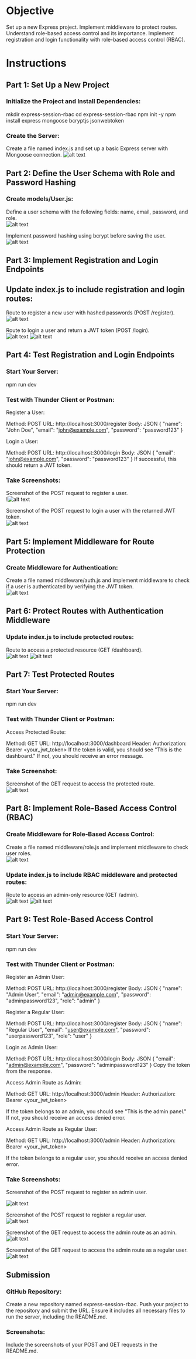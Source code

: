 # Objective
Set up a new Express project.
Implement middleware to protect routes.
Understand role-based access control and its importance.
Implement registration and login functionality with role-based access control (RBAC).

# Instructions
## Part 1: Set Up a New Project
### Initialize the Project and Install Dependencies:

mkdir express-session-rbac
cd express-session-rbac
npm init -y
npm install express mongoose bcryptjs jsonwebtoken

### Create the Server:

Create a file named index.js and set up a basic Express server with Mongoose connection.
![alt text](./documentation/image.png)

## Part 2: Define the User Schema with Role and Password Hashing
### Create models/User.js:

Define a user schema with the following fields: name, email, password, and role.  
  ![alt text](./documentation/image-2.png)

Implement password hashing using bcrypt before saving the user.  
  ![alt text](./documentation/image-3.png)

## Part 3: Implement Registration and Login Endpoints
## Update index.js to include registration and login routes:

Route to register a new user with hashed passwords (POST /register).  
  ![alt text](./documentation/image-4.png)

Route to login a user and return a JWT token (POST /login).  
  ![alt text](./documentation/image-5.png)
  ![alt text](./documentation/image-13.png)

## Part 4: Test Registration and Login Endpoints
### Start Your Server:

npm run dev

### Test with Thunder Client or Postman:

Register a User:

Method: POST
URL: http://localhost:3000/register
Body: JSON
{
  "name": "John Doe",
  "email": "john@example.com",
  "password": "password123"
}

Login a User:

Method: POST
URL: http://localhost:3000/login
Body: JSON
{
  "email": "john@example.com",
  "password": "password123"
}
If successful, this should return a JWT token.

### Take Screenshots:

Screenshot of the POST request to register a user.  
  !![alt text](./documentation/image-6.png)

Screenshot of the POST request to login a user with the returned JWT token.  
  ![alt text](./documentation/image-7.png)

## Part 5: Implement Middleware for Route Protection
### Create Middleware for Authentication:

Create a file named middleware/auth.js and implement middleware to check if a user is authenticated by verifying the JWT token.  
  ![alt text](./documentation/image-8.png)

## Part 6: Protect Routes with Authentication Middleware
### Update index.js to include protected routes:

Route to access a protected resource (GET /dashboard).  
  ![alt text](./documentation/image-9.png)
  ![alt text](./documentation/image-13.png)

## Part 7: Test Protected Routes
### Start Your Server:

npm run dev

### Test with Thunder Client or Postman:

Access Protected Route:

Method: GET
URL: http://localhost:3000/dashboard
Header:
Authorization: Bearer <your_jwt_token>
If the token is valid, you should see "This is the dashboard." If not, you should receive an error message.

### Take Screenshot:

Screenshot of the GET request to access the protected route.  
  ![alt text](./documentation/image-10.png)

## Part 8: Implement Role-Based Access Control (RBAC)
### Create Middleware for Role-Based Access Control:

Create a file named middleware/role.js and implement middleware to check user roles.  
  ![alt text](./documentation/image-11.png)  

### Update index.js to include RBAC middleware and protected routes:

Route to access an admin-only resource (GET /admin).  
  ![alt text](./documentation/image-12.png)
  ![alt text](./documentation/image-13.png)

## Part 9: Test Role-Based Access Control
### Start Your Server:

npm run dev

### Test with Thunder Client or Postman:

Register an Admin User:

Method: POST
URL: http://localhost:3000/register
Body: JSON
{
  "name": "Admin User",
  "email": "admin@example.com",
  "password": "adminpassword123",
  "role": "admin"
}

Register a Regular User:

Method: POST
URL: http://localhost:3000/register
Body: JSON
{
  "name": "Regular User",
  "email": "user@example.com",
  "password": "userpassword123",
  "role": "user"
}

Login as Admin User:

Method: POST
URL: http://localhost:3000/login
Body: JSON
{
  "email": "admin@example.com",
  "password": "adminpassword123"
}
Copy the token from the response.

Access Admin Route as Admin:

Method: GET
URL: http://localhost:3000/admin
Header:
Authorization: Bearer <your_jwt_token>

If the token belongs to an admin, you should see "This is the admin panel." If not, you should receive an access denied error.

Access Admin Route as Regular User:

Method: GET
URL: http://localhost:3000/admin
Header:
Authorization: Bearer <your_jwt_token>

If the token belongs to a regular user, you should receive an access denied error.

### Take Screenshots:

Screenshot of the POST request to register an admin user.  
<!-- I had to go into MongoDB and manually change the user to admin. -->
  ![alt text](./documentation/image-15.png) 

Screenshot of the POST request to register a regular user.  
  ![alt text](./documentation/image-14.png)

Screenshot of the GET request to access the admin route as an admin.  
  ![alt text](./documentation/image-16.png)

Screenshot of the GET request to access the admin route as a regular user.  
  ![alt text](./documentation/image-17.png)
  
## Submission
### GitHub Repository: 
Create a new repository named express-session-rbac. Push your project to the repository and submit the URL. Ensure it includes all necessary files to run the server, including the README.md.

### Screenshots: 
Include the screenshots of your POST and GET requests in the README.md.
